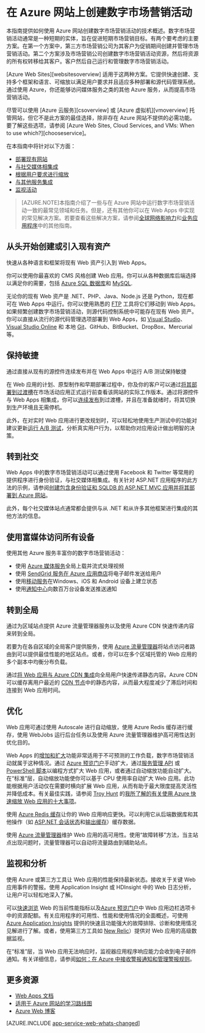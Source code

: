 <properties 
	pageTitle="在 Azure Web Apps 上创建数字市场营销活动" 
	description="本指南提供如何使用 Azure 网站创建数字市场营销活动的技术概述。这包括部署、社交媒体集成、缩放策略和监视。" 
	editor="jimbe" 
	manager="wpickett" 
	authors="cephalin" 
	services="app-service\web" 
	documentationCenter=""/>

<tags 
	ms.service="app-service-web" 
	ms.date="07/06/2015" 
	wacn.date="10/03/2015"/>

# 在 Azure 网站上创建数字市场营销活动
本指南提供如何使用 Azure 网站创建数字市场营销活动的技术概述。数字市场营销活动通常是一种短期的实体，旨在促进短期市场营销目标。有两个要考虑的主要方案。在第一个方案中，第三方市场营销公司为其客户为促销期间创建并管理市场营销活动。第二个方案涉及市场营销公司创建数字市场营销活动资源，然后将资源的所有权转移给其客户。客户然后自己运行和管理数字市场营销活动。

[Azure Web Sites][websitesoverview] 适用于这两种方案。它提供快速创建、支持多个框架和语言、可缩放以满足用户要求并且适应多种部署和源代码管理系统。通过使用 Azure，你还能够访问媒体服务之类的其他 Azure 服务，从而提高市场营销活动。

尽管可以使用 [Azure 云服务][csoverview] 或 [Azure 虚拟机][vmoverview] 托管网站，但它不是此方案的最佳选择，除非存在 Azure 网站不提供的必需功能。要了解这些选项，请参阅 [Azure Web Sites, Cloud Services, and VMs: When to use which?][chooseservice]。

在本指南中将针对以下方面：

- [部署现有网站](/documentation/articles/#deployexisting)
- [与社交媒体相集成](#socialmedia)
- [根据用户要求进行缩放](#scale)
- [与其他服务集成](#integrate)
- [监视活动](#monitor)

> [AZURE.NOTE]本指南介绍了一些与在 Azure 网站中运行数字市场营销活动一致的最常见领域和任务。但是，还有其他你可以在 Web Apps 中实现的常见解决方案。若要查看这些解决方案，请参阅[全球网络影响力](web-sites-global-web-presence-solution-overview)和[业务应用程序](/documentation/articles/web-sites-business-application-solution-overview)中的其他指南。

## 从头开始创建或引入现有资产

快速从各种语言和框架将现有 Web 资产引入到 Web Apps。

你可以使用你最喜欢的 CMS 风格创建 Web 应用。你可以从各种数据库后端选择以满足你的需要，包括 [Azure SQL 数据库]和 [MySQL].

无论你的现有 Web 资产是 .NET、PHP、Java、Node.js 还是 Python，现在都可在 Web Apps 中运行。你可以使用熟悉的 [FTP] 工具将它们移动到 Web Apps。如果频繁创建数字市场营销活动，则源代码控制系统中可能存在现有 Web 资产。你可以直接从流行的源代码管理选项部署到 Web Apps，如 [Visual Studio]、[Visual Studio Online] 和 本地 [Git]、GitHub、BitBucket、DropBox、Mercurial 等。

## 保持敏捷

通过直接从现有的源控件连续发布并在 Web Apps 中运行 A/B 测试保持敏捷

在 Web 应用的计划、原型制作和早期部署过程中，你及你的客户可以通过[将其部署到过渡槽]在市场活动应用正式运行前查看该网站的实际工作版本。通过将源控件与 Web Apps 相集成，你可以[连续发布]到过渡槽，并且在准备就绪时，将其切换到生产环境且无需停机。

此外，在对实时 Web 应用进行更改规划时，可以轻松地使用生产测试中的功能对建议更新[运行 A/B 测试]，分析真实用户行为，以帮助你对应用设计做出明智的决策。


## 转到社交

Web Apps 中的数字市场营销活动可以通过使用 Facebook 和 Twitter 等常用的提供程序进行身份验证，与社交媒体相集成。有关针对 ASP.NET 应用程序的此方法的示例，请参阅[创建包含身份验证和 SQLDB 的 ASP.NET MVC 应用并将其部署到 Azure 网站]。

此外，每个社交媒体站点通常都会提供与从 .NET 和从许多其他框架进行集成的其他方法的信息。

## 使用富媒体访问所有设备

使用其他 Azure 服务丰富你的数字市场营销活动：

-  使用 [Azure 媒体服务]全局上载并流式处理视频
-  使用 [SendGrid 服务在 Azure 应用商店]将电子邮件发送给用户
-  使用[移动服务]在Windows、iOS 和 Android 设备上建立状态
-  使用[通知中心]向数百万台设备发送推送通知

## 转到全局

通过为区域站点提供 Azure 流量管理器服务以及使用 Azure CDN 快速传递内容来转到全局。

若要为在各自区域的全局客户提供服务，使用 [Azure 流量管理器]将站点访问者路由到可以提供最佳性能的地区站点。或者，你可以在多个区域托管的 Web 应用的多个副本中均衡分布负载。

通过[将 Web 应用与 Azure CDN 集成]向全局用户快速传递静态内容。Azure CDN 可以缓存离用户最近的 [CDN 节点]中的静态内容，从而最大程度减少了滞后时间和连接到 Web 应用时间。

## 优化

Web 应用可通过使用 Autoscale 进行自动缩放，使用 Azure Redis 缓存进行缓存，使用 WebJobs 运行后台任务以及使用 Azure 流量管理器维护高可用性达到优化目的。

Web Apps 的[增加和扩大]功能非常适用于不可预测的工作负载，数字市场营销活动就属于这种情况。通过 [Azure 预览门户](http://go.microsoft.com/fwlink/?LinkId=529715)手动扩大，通过[服务管理 API] 或 [PowerShell 脚本]以编程方式扩大 Web 应用，或者通过自动缩放功能自动扩大。在“标准”层，自动缩放功能使你可以基于 CPU 使用率自动扩大 Web 应用。此功能根据用户活动仅在需要时横向扩展 Web 应用，从而有助于最大限度提高灵活性并降低成本。有关最佳实践，请参阅 [Troy Hunt] 的[我所了解的有关使用 Azure 快速缩放 Web 应用的十大事项]。

使用 [Azure Redis 缓存]让你的 Web 应用响应更快。可以利用它从后端数据库和其他操作（如 [ASP.NET 会话状态]和[输出缓存]）缓存数据。

使用 [Azure 流量管理器]维护 Web 应用的高可用性。使用“故障转移”方法，当主站点出现问题时，流量管理器可以自动将流量路由到辅助站点。

## 监视和分析

使用 Azure 或第三方工具让 Web 应用的性能保持最新状态。接收关于关键 Web 应用事件的警报。使用 Application Insight 或 HDInsight 中的 Web 日志分析，让用户可以轻松地深入了解。

可以[快速浏览] Web 的当前性能指标以及[Azure 预览门户](http://go.microsoft.com/fwlink/?LinkId=529715)中 Web 应用边栏选项卡中的资源配额。有关应用程序的可用性、性能和使用情况的全面概述，可使用 [Azure Application Insights] 提供的快速且功能强大的故障排除、诊断和使用情况见解进行了解。或者，使用第三方工具如 [New Relic]）提供对 Web 应用的高级数据监视。

在“标准”层，当 Web 应用无法响应时，监视器应用程序响应能力会收到电子邮件通知。有关详细信息，请参阅[如何：在 Azure 中接收警报通知和管理警报规则]。

## 更多资源

- [Web Apps 文档](/services/app-service/web/)
- [适用于 Azure 网站的学习路线图](/documentation/articles/websites-learning-map)
- [Azure Web 博客](/blog/topics/web/)

[AZURE.INCLUDE [app-service-web-whats-changed](../includes/app-service-web-whats-changed.md)]

[Azure 网站]: /documentation/services/web-sites/

[Orchard]: web-sites-dotnet-orchard-cms-gallery.md
[Umbraco]: web-sites-gallery-umbraco.md
[WordPress]: web-sites-php-web-site-gallery.md
  
[MySQL]: web-sites-php-mysql-deploy-use-git.md
[Azure SQL 数据库]: web-sites-dotnet-deploy-aspnet-mvc-app-membership-oauth-sql-database.md
[FTP]: web-sites-deploy.md#ftp
[Visual Studio]: web-sites-dotnet-get-started.md
[Visual Studio Online]: ../cloud-services-continuous-delivery-use-vso.md
[Git]: web-sites-publish-source-control.md

[将其部署到过渡槽]: web-sites-staged-publishing.md
[连续发布]: http://rickrainey.com/2014/01/21/continuous-deployment-github-with-azure-web-sites-and-staged-publishing/
[运行 A/B 测试]: http://blogs.msdn.com/b/tomholl/archive/2014/11/10/a-b-testing-with-azure-websites.aspx

[创建包含身份验证和 SQLDB 的 ASP.NET MVC 应用并将其部署到 Azure 网站]: web-sites-dotnet-deploy-aspnet-mvc-app-membership-oauth-sql-database.md

[Azure 媒体服务]: http://blogs.technet.com/b/cbernier/archive/2013/09/03/windows-azure-media-services-and-web-sites.aspx
[SendGrid 服务在 Azure 应用商店]: sendgrid-dotnet-how-to-send-email.md
[移动服务]: ../mobile-services-dotnet-backend-windows-store-dotnet-push-notifications-app-users.md
[通知中心]: ../mobile-services-dotnet-backend-windows-store-dotnet-push-notifications-app-users.md

[Azure 流量管理器]: http://www.hanselman.com/blog/CloudPowerHowToScaleAzureWebsitesGloballyWithTrafficManager.aspx
[将 Web 应用与 Azure CDN 集成]: cdn-websites-with-cdn.md
[CDN 节点]: https://msdn.microsoft.com/library/azure/gg680302.aspx

[增加和扩大]: /manage/services/web-sites/how-to-scale-websites/
[Azure Management Portal]: http://manage.windowsazure.cn/
[服务管理 API]: http://msdn.microsoft.com/library/windowsazure/ee460799.aspx
[PowerShell 脚本]: http://msdn.microsoft.com/library/windowsazure/jj152841.aspx
[Troy Hunt]: https://twitter.com/troyhunt
[我所了解的有关使用 Azure 快速缩放 Web 应用的十大事项]: http://www.troyhunt.com/2014/09/10-things-i-learned-about-rapidly.html
[Azure Redis 缓存]: /blog/2014/06/05/mvc-movie-app-with-azure-redis-cache-in-15-minutes/
[ASP.NET 会话状态]: https://msdn.microsoft.com/library/azure/dn690522.aspx
[输出缓存]: https://msdn.microsoft.com/library/azure/dn798898.aspx

[快速浏览]: /manage/services/web-sites/how-to-monitor-websites/
[Azure Application Insights]: http://blogs.msdn.com/b/visualstudioalm/archive/2015/01/07/application-insights-and-azure-websites.aspx
[New Relic]: /develop/net/how-to-guides/new-relic/
[如何：在 Azure 中接收警报通知和管理警报规则]: http://msdn.microsoft.com/library/windowsazure/dn306638.aspx

  
  [gitstaging]: http://www.bradygaster.com/post/multiple-environments-with-windows-azure-web-sites
  [DigitalMarketingDeploy2]: ./media/web-sites-digital-marketing-application-solution-overview/DigitalMarketing_Deploy2.png
  [DigitalMarketingFrameworkVersions]: ./media/web-sites-digital-marketing-application-solution-overview/DigitalMarketing_FrameworkVersions.png
  [DigitalMarketingScale]: ./media/web-sites-digital-marketing-application-solution-overview/DigitalMarketing_Scale.png
  [DigitalMarketingAutoScale]: ./media/web-sites-digital-marketing-application-solution-overview/DigitalMarketing_AutoScale.png
  [DigitalMarketingMonitor]: ./media/web-sites-digital-marketing-application-solution-overview/DigitalMarketing_Monitor.png
  [DigitalMarketingUsageOverview]: ./media/web-sites-digital-marketing-application-solution-overview/DigitalMarketing_UsageOverview.png
  
  
  
  
  

<!---HONumber=71-->